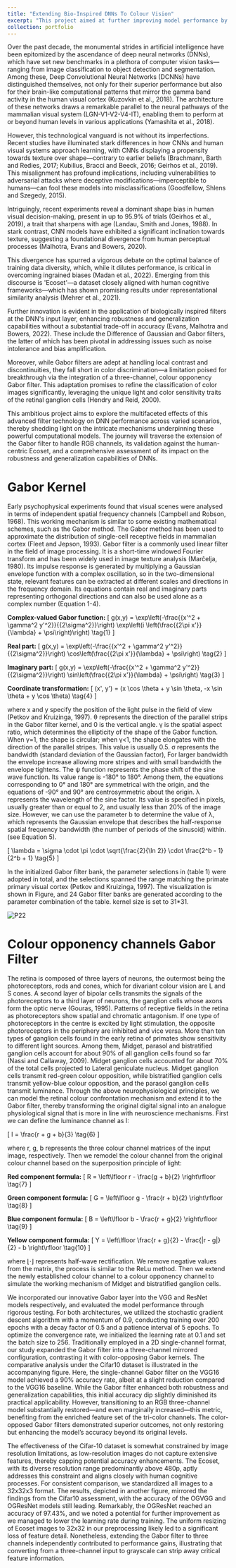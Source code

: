 ```yaml
---
title: "Extending Bio-Inspired DNNs To Colour Vision"
excerpt: "This project aimed at further improving model performance by extending the bio-inspired components (Gabor filters, Gaussian filters ,commonly used in these networks) to include colour opponency channels. This adjustment seeks to better mimic human visual processing and push the network's performance closer to that of state-of-the-art, end-to-end trained models. The overall goal is to refine how these artificial networks process images to achieve more human-like accuracy and efficiency.<br/><img src='/images/P21.png'>"
collection: portfolio
---
```


Over the past decade, the monumental strides in artificial intelligence have been epitomized by the ascendance of deep neural networks (DNNs), which have set new benchmarks in a plethora of computer vision tasks—ranging from image classification to object detection and segmentation. Among these, Deep Convolutional Neural Networks (DCNNs) have distinguished themselves, not only for their superior performance but also for their brain-like computational patterns that mirror the gamma band activity in the human visual cortex (Kuzovkin et al., 2018). The architecture of these networks draws a remarkable parallel to the neural pathways of the mammalian visual system (LGN-V1-V2-V4-IT), enabling them to perform at or beyond human levels in various applications (Yamashita et al., 2018).

However, this technological vanguard is not without its imperfections. Recent studies have illuminated stark differences in how CNNs and human visual systems approach learning, with CNNs displaying a propensity towards texture over shape—contrary to earlier beliefs (Brachmann, Barth and Redies, 2017; Kubilius, Bracci and Beeck, 2016; Geirhos et al., 2019). This misalignment has profound implications, including vulnerabilities to adversarial attacks where deceptive modifications—imperceptible to humans—can fool these models into misclassifications (Goodfellow, Shlens and Szegedy, 2015).

Intriguingly, recent experiments reveal a dominant shape bias in human visual decision-making, present in up to 95.9% of trials (Geirhos et al., 2019), a trait that sharpens with age (Landau, Smith and Jones, 1988). In stark contrast, CNN models have exhibited a significant inclination towards texture, suggesting a foundational divergence from human perceptual processes (Malhotra, Evans and Bowers, 2020).

This divergence has spurred a vigorous debate on the optimal balance of training data diversity, which, while it dilutes performance, is critical in overcoming ingrained biases (Madan et al., 2022). Emerging from this discourse is 'Ecoset'—a dataset closely aligned with human cognitive frameworks—which has shown promising results under representational similarity analysis (Mehrer et al., 2021).

Further innovation is evident in the application of biologically inspired filters at the DNN's input layer, enhancing robustness and generalization capabilities without a substantial trade-off in accuracy (Evans, Malhotra and Bowers, 2022). These include the Difference of Gaussian and Gabor filters, the latter of which has been pivotal in addressing issues such as noise intolerance and bias amplification.

Moreover, while Gabor filters are adept at handling local contrast and discontinuities, they fall short in color discrimination—a limitation poised for breakthrough via the integration of a three-channel, colour opponency Gabor filter. This adaptation promises to refine the classification of color images significantly, leveraging the unique light and color sensitivity traits of the retinal ganglion cells (Hendry and Reid, 2000).

This ambitious project aims to explore the multifaceted effects of this advanced filter technology on DNN performance across varied scenarios, thereby shedding light on the intricate mechanisms underpinning these powerful computational models. The journey will traverse the extension of the Gabor filter to handle RGB channels, its validation against the human-centric Ecoset, and a comprehensive assessment of its impact on the robustness and generalization capabilities of DNNs.


Gabor Kernel
======

Early psychophysical experiments found that visual scenes were analysed in terms of independent spatial frequency channels (Campbell and Robson, 1968). This working mechanism is similar to some existing mathematical schemes, such as the Gabor method. The Gabor method has been used to approximate the distribution of single-cell receptive fields in mammalian cortex (Fleet and Jepson, 1993). Gabor filter is a commonly used linear filter in the field of image processing. It is a short-time windowed Fourier transform and has been widely used in image texture analysis (Marĉelja, 1980). Its impulse response is generated by multiplying a Gaussian envelope function with a complex oscillation, so in the two-dimensional state, relevant features can be extracted at different scales and directions in the frequency domain. Its equations contain real and imaginary parts representing orthogonal directions and can also be used alone as a complex number (Equation 1-4).

**Complex-valued Gabor function:**
\[ g(x,y) = \exp\left(-\frac{{x'^2 + \gamma^2 y'^2}}{{2\sigma^2}}\right) \exp\left(i \left(\frac{{2\pi x'}}{\lambda} + \psi\right)\right) \tag{1} \]

**Real part:**
\[ g(x,y) = \exp\left(-\frac{{x'^2 + \gamma^2 y'^2}}{{2\sigma^2}}\right) \cos\left(\frac{{2\pi x'}}{\lambda} + \psi\right) \tag{2} \]

**Imaginary part:**
\[ g(x,y) = \exp\left(-\frac{{x'^2 + \gamma^2 y'^2}}{{2\sigma^2}}\right) \sin\left(\frac{{2\pi x'}}{\lambda} + \psi\right) \tag{3} \]

**Coordinate transformation:**
\[ (x', y') = (x \cos \theta + y \sin \theta, -x \sin \theta + y \cos \theta) \tag{4} \]

where x and y specify the position of the light pulse in the field of view (Petkov and Kruizinga, 1997). θ represents the direction of the parallel strips in the Gabor filter kernel, and 0 is the vertical angle. γ is the spatial aspect ratio, which determines the ellipticity of the shape of the Gabor function. When γ=1, the shape is circular; when γ<1, the shape elongates with the direction of the parallel stripes. This value is usually 0.5. σ represents the bandwidth (standard deviation of the Gaussian factor), For larger bandwidth the envelope increase allowing more stripes and with small bandwidth the envelope tightens. The ψ function represents the phase shift of the sine wave function. Its value range is -180° to 180°. Among them, the equations corresponding to 0° and 180° are symmetrical with the origin, and the equations of -90° and 90° are centrosymmetric about the origin. λ represents the wavelength of the sine factor. Its value is specified in pixels, usually greater than or equal to 2, and usually less than 20% of the image size. However, we can use the parameter b to determine the value of λ, which represents the Gaussian envelope that describes the half-response spatial frequency bandwidth (the number of periods of the sinusoid) within. (see Equation 5).

\[ \lambda = \sigma \cdot \pi \cdot \sqrt{\frac{2}{\ln 2}} \cdot \frac{2^b - 1}{2^b + 1} \tag{5} \]

In the initialized Gabor filter bank, the parameter selections in (table 1) were adopted in total, and the selections spanned the range matching the primate primary visual cortex (Petkov and Kruizinga, 1997). The visualization is shown in Figure, and 24 Gabor filter banks are generated according to the parameter combination of the table. kernel size is set to 31*31.

![P22](https://dashpulsar.github.io/images/P22.png)


Colour opponency channels Gabor Filter
======

The retina is composed of three layers of neurons, the outermost being the photoreceptors, rods and cones, which for divariant colour vision are L and S cones. A second layer of bipolar cells transmits the signals of the photoreceptors to a third layer of neurons, the ganglion cells whose axons form the optic nerve (Gouras, 1995). Patterns of receptive fields in the retina as photoreceptors show spatial and chromatic antagonism. If one type of photoreceptors in the centre is excited by light stimulation, the opposite photoreceptors in the periphery are inhibited and vice versa. More than ten types of ganglion cells found in the early retina of primates show sensitivity to different light sources. Among them, Midget, parasol and bistratified ganglion cells account for about 90% of all ganglion cells found so far (Nassi and Callaway, 2009). Midget ganglion cells accounted for about 70% of the total cells projected to Lateral geniculate nucleus. Midget ganglion cells transmit red-green colour opposition, while bistratified ganglion cells transmit yellow-blue colour opposition, and the parasol ganglion cells transmit luminance. Through the above neurophysiological principles, we can model the retinal colour confrontation mechanism and extend it to the Gabor filter, thereby transforming the original digital signal into an analogue physiological signal that is more in line with neuroscience mechanisms. First we can define the luminance channel as I:

\[ I = \frac{r + g + b}{3} \tag{6} \]

where r, g, b represents the three colour channel matrices of the input image, respectively. Then we remodel the colour channel from the original colour channel based on the superposition principle of light:

**Red component formula:**
\[ R = \left\lfloor r - \frac{g + b}{2} \right\rfloor \tag{7} \]

**Green component formula:**
\[ G = \left\lfloor g - \frac{r + b}{2} \right\rfloor \tag{8} \]

**Blue component formula:**
\[ B = \left\lfloor b - \frac{r + g}{2} \right\rfloor \tag{9} \]

**Yellow component formula:**
\[ Y = \left\lfloor \frac{r + g}{2} - \frac{|r - g|}{2} - b \right\rfloor \tag{10} \]

where ⌊·⌋ represents half-wave rectification. We remove negative values from the matrix, the process is similar to the ReLu method. Then we extend the newly established colour channel to a colour opponency channel to simulate the working mechanism of Midget and bistratified ganglion cells.


We incorporated our innovative Gabor layer into the VGG and ResNet models respectively, and evaluated the model performance through rigorous testing. For both architectures, we utilized the stochastic gradient descent algorithm with a momentum of 0.9, conducting training over 200 epochs with a decay factor of 0.5 and a patience interval of 5 epochs. To optimize the convergence rate, we initialized the learning rate at 0.1 and set the batch size to 256. Traditionally employed in a 2D single-channel format, our study expanded the Gabor filter into a three-channel mirrored configuration, contrasting it with color-opposing Gabor kernels. The comparative analysis under the Cifar10 dataset is illustrated in the accompanying figure. Here, the single-channel Gabor filter on the VGG16 model achieved a 90% accuracy rate, albeit at a slight reduction compared to the VGG16 baseline. While the Gabor filter enhanced both robustness and generalization capabilities, this initial accuracy dip slightly diminished its practical applicability. However, transitioning to an RGB three-channel model substantially restored—and even marginally increased—this metric, benefiting from the enriched feature set of the tri-color channels. The color-opposed Gabor filters demonstrated superior outcomes, not only restoring but enhancing the model’s accuracy beyond its original levels.

The effectiveness of the Cifar-10 dataset is somewhat constrained by image resolution limitations, as low-resolution images do not capture extensive features, thereby capping potential accuracy enhancements. The Ecoset, with its diverse resolution range predominantly above 480p, aptly addresses this constraint and aligns closely with human cognitive processes. For consistent comparison, we standardized all images to a 32x32x3 format. The results, depicted in another figure, mirrored the findings from the Cifar10 assessment, with the accuracy of the OGVGG and OGResNet models still leading. Remarkably, the OGResNet reached an accuracy of 97.43%, and we noted a potential for further improvement as we managed to lower the learning rate during training. The uniform resizing of Ecoset images to 32x32 in our preprocessing likely led to a significant loss of feature detail. Nonetheless, extending the Gabor filter to three channels independently contributed to performance gains, illustrating that converting from a three-channel input to grayscale can strip away critical feature information.